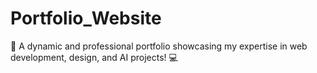 # Portfolio_Website
🌟 A dynamic and professional portfolio showcasing my expertise in web development, design, and AI projects! 💻
